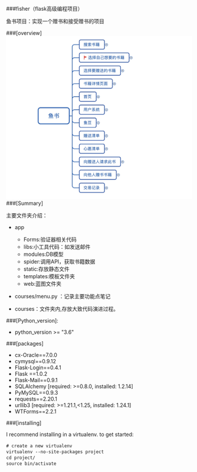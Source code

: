 ###fisher（flask高级编程项目）

鱼书项目：实现一个赠书和接受赠书的项目

###[overview]
![主要功能框架图-思维导图](./app/static/主要功能框架图-思维导图.png)
###[Summary]

主要文件夹介绍：

- app
  - Forms:验证器相关代码
  - libs:小工具代码：如发送邮件
  - modules:DB模型
  - spider:调用API，获取书籍数据
  - static:存放静态文件
  - templates:模板文件夹
  - web:蓝图文件夹

- courses/menu.py ：记录主要功能点笔记
- courses：文件夹内,存放大致代码演进过程。


###[Python_version]:

- python_version >= "3.6"

###[packages]

- cx-Oracle==7.0.0
- cymysql==0.9.12
- Flask-Login==0.4.1
- Flask ==1.0.2
- Flask-Mail==0.9.1
- SQLAlchemy [required: >=0.8.0, installed: 1.2.14]
- PyMySQL==0.9.3
- requests==2.20.1
- urllib3 [required: >=1.21.1,<1.25, installed: 1.24.1]
- WTForms==2.2.1

###[installing]

I recommend installing in a virtualenv. to get started:

    # create a new virtualenv
    virtualenv --no-site-packages project
    cd project/
    source bin/activate

